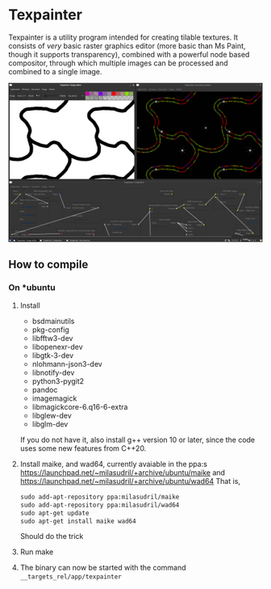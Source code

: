 # Texpainter

Texpainter is a utility program intended for creating tilable textures. It consists of *very* basic raster graphics editor (more basic than Ms Paint, though it supports transparency), combined with a powerful node based compositor, through which multiple images can be processed and combined to a single image.

![Screenshot](./screenshot.png)

## How to compile

### On *ubuntu

 1. Install
    * bsdmainutils
    * pkg-config
    * libfftw3-dev
    * libopenexr-dev
    * libgtk-3-dev
    * nlohmann-json3-dev
    * libnotify-dev
    * python3-pygit2
    * pandoc
    * imagemagick
    * libmagickcore-6.q16-6-extra
    * libglew-dev
    * libglm-dev

    If you do not have it, also install g++ version 10 or later, since the code uses some new features from C++20.

 2. Install maike, and wad64, currently avaiable in the ppa:s https://launchpad.net/~milasudril/+archive/ubuntu/maike
    and https://launchpad.net/~milasudril/+archive/ubuntu/wad64 That is,

        sudo add-apt-repository ppa:milasudril/maike
        sudo add-apt-repository ppa:milasudril/wad64
        sudo apt-get update
        sudo apt-get install maike wad64

    Should do the trick

 3. Run make

 4. The binary can now be started with the command `__targets_rel/app/texpainter`
